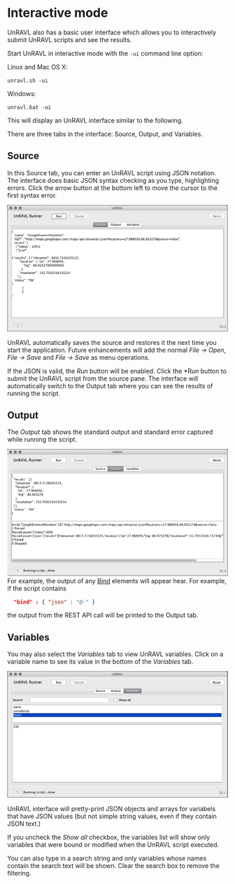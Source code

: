 # Interactive mode

UnRAVL also has a basic user interface which allows you
to interactively submit UnRAVL scripts and see the results.

Start UnRAVL in interactive mode with the `-ui` command line
option:

Linux and Mac OS X:
```
unravl.sh -ui
```
Windows:
```
unravl.bat -ui
```

This will display an UnRAVL interface similar to the following.

There are three tabs in the interface: Source, Output, and Variables.

## Source

In this Source tab,
you can enter an UnRAVL script using JSON notation.
The interface does basic JSON syntax checking as you type,
highlighting errors. Click the arrow button at the bottom
left to move the cursor to the first syntax error.

![The UnRAVL Source tab](UnRAVL-UI-source.png)

UnRAVL automatically saves the source and restores
it the next time you start the application.
Future enhancements will add the normal *File -> Open*,
*File -> Save* and *File -> Save* as menu operations.

If the JSON is valid, the *Run* button will be enabled.
Click the *Run button to
submit the UnRAVL script from the source pane.
The interface will  automatically switch to the Output tab where you
can see the results of running the script.

## Output

The *Output* tab shows the standard output and standard error
captured while running the script.

![The UnRAVL Output tab](UnRAVL-UI-output.png)
For example, the output of any [Bind](../Bind.md) elements
will appear hear. For example, if the script contains

```JSON
  "bind" : { "json" : "@-" }
```
the output from the REST API call will be printed to
the Output tab.

## Variables

You may also select the *Variables* tab to view UnRAVL
variables. Click on a variable name to see its
value in the bottom of the *Variables* tab.

![The UnRAVL Variables tab](UnRAVL-UI-variables.png)

UnRAVL interface will pretty-print JSON objects
and arrays for variabels that have JSON values
(but not simple string values, even if they contain
JSON text.)


If you uncheck the *Show all* checkbox, the variables
list will show only variables that were bound or
modified when the UnRAVL script executed.

You can also type in a search string and only variables
whose names contain the search text will be shown.
Clear the search box to remove the filtering.


